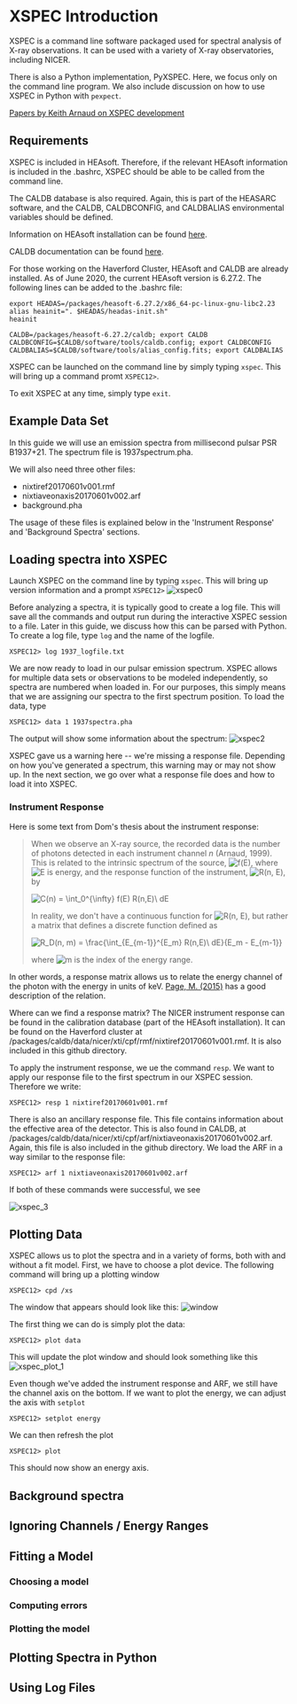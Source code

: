 # XSPEC Introduction

XSPEC is a command line software packaged used for spectral analysis of X-ray observations. It can be used with a variety of X-ray observatories, including NICER.

There is also a Python implementation, PyXSPEC. Here, we focus only on the command line program. We also include discussion on how to use XSPEC in Python with `pexpect`.

[Papers by Keith Arnaud on XSPEC development](https://ui.adsabs.harvard.edu/search/filter_author_facet_hier_fq_author=AND&filter_author_facet_hier_fq_author=author_facet_hier%3A%220%2FArnaud%2C%20K%22&fq=%7B!type%3Daqp%20v%3D%24fq_author%7D&fq_author=(author_facet_hier%3A%220%2FArnaud%2C%20K%22)&q=title%3A%22XSPEC%22&sort=date%20desc%2C%20bibcode%20desc&p_=0)

## Requirements
XSPEC is included in HEAsoft. Therefore, if the relevant HEAsoft information is included in the .bashrc, XSPEC should be able to be called from the command line. 

The CALDB database is also required. Again, this is part of the HEASARC software, and the CALDB, CALDBCONFIG, and CALDBALIAS environmental variables should be defined. 

Information on HEAsoft installation can be found [here](https://heasarc.gsfc.nasa.gov/lheasoft/install.html).

CALDB documentation can be found [here](https://heasarc.gsfc.nasa.gov/docs/heasarc/caldb/caldb_doc.html). 

For those working on the Haverford Cluster, HEAsoft and CALDB are already installed. As of June 2020, the current HEAsoft version is 6.27.2. The following lines can be added to the .bashrc file:

```
export HEADAS=/packages/heasoft-6.27.2/x86_64-pc-linux-gnu-libc2.23
alias heainit=". $HEADAS/headas-init.sh"
heainit

CALDB=/packages/heasoft-6.27.2/caldb; export CALDB
CALDBCONFIG=$CALDB/software/tools/caldb.config; export CALDBCONFIG
CALDBALIAS=$CALDB/software/tools/alias_config.fits; export CALDBALIAS
```

XSPEC can be launched on the command line by simply typing `xspec`. This will bring up a command promt `XSPEC12>`. 

To exit XSPEC at any time, simply type `exit`.

## Example Data Set

In this guide we will use an emission spectra from millisecond pulsar PSR B1937+21. The spectrum file is 1937spectrum.pha. 

We will also need three other files:
* nixtiref20170601v001.rmf
* nixtiaveonaxis20170601v002.arf
* background.pha

The usage of these files is explained below in the 'Instrument Response' and 'Background Spectra' sections. 

## Loading spectra into XSPEC

Launch XSPEC on the command line by typing `xspec`. This will bring up version information and a prompt `XSPEC12>`
![xspec0](assets/xspec_0.png)

Before analyzing a spectra, it is typically good to create a log file. This will save all the commands and output run during the interactive XSPEC session to a file. Later in this guide, we discuss how this can be parsed with Python. To create a log file, type `log` and the name of the logfile.
```
XSPEC12> log 1937_logfile.txt
```
We are now ready to load in our pulsar emission spectrum. XSPEC allows for multiple data sets or observations to be modeled independently, so spectra are numbered when loaded in. For our purposes, this simply means that we are assigning our spectra to the first spectrum position. To load the data, type
```
XSPEC12> data 1 1937spectra.pha
```
The output will show some information about the spectrum:
![xspec2](assets/xspec_2.png)

XSPEC gave us a warning here -- we're missing a response file. Depending on how you've generated a spectrum, this warning may or may not show up. In the next section, we go over what a response file does and how to load it into XSPEC. 

### Instrument Response

Here is some text from Dom's thesis about the instrument response:

> When we observe an X-ray source, the recorded data is the number of photons detected in each instrument channel $n$ (Arnaud, 1999). This is related to the intrinsic spectrum of the source, ![f(E)](https://render.githubusercontent.com/render/math?math=f(E)), where ![E](https://render.githubusercontent.com/render/math?math=E) is energy, and the response function of the instrument, ![R(n, E)](https://render.githubusercontent.com/render/math?math=R(n%2C%20E)), by
> 
> ![C(n) = \int_0^{\infty} f(E) R(n,E)\ dE](https://render.githubusercontent.com/render/math?math=C(n)%20%3D%20%5Cint_0%5E%7B%5Cinfty%7D%20f(E)%20R(n%2CE)%5C%20dE)
> 
> In reality, we don't have a continuous function for ![R(n, E)](https://render.githubusercontent.com/render/math?math=R(n%2C%20E)), but rather a matrix that defines a discrete function defined as
> 
> ![R_D(n, m) = \frac{\int_{E_{m-1}}^{E_m} R(n,E)\ dE}{E_m - E_{m-1}}](https://render.githubusercontent.com/render/math?math=R_D(n%2C%20m)%20%3D%20%5Cfrac%7B%5Cint_%7BE_%7Bm-1%7D%7D%5E%7BE_m%7D%20R(n%2CE)%5C%20dE%7D%7BE_m%20-%20E_%7Bm-1%7D%7D)
> 
> where ![m](https://render.githubusercontent.com/render/math?math=m) is the index of the energy range. 

In other words, a response matrix allows us to relate the energy channel of the photon with the energy in units of keV. [Page, M. (2015)](https://arxiv.org/abs/1506.07015) has a good description of the relation. 

Where can we find a response matrix? The NICER instrument response can be found in the calibration database (part of the HEAsoft installation). It can be found on the Haverford cluster at /packages/caldb/data/nicer/xti/cpf/rmf/nixtiref20170601v001.rmf. It is also included in this github directory. 

To apply the instrument response, we ue the command `resp`. We want to apply our response file to the first spectrum in our XSPEC session. Therefore we write:
``` 
XSPEC12> resp 1 nixtiref20170601v001.rmf
```
There is also an ancillary response file. This file contains information about the effective area of the detector. This is also found in CALDB, at /packages/caldb/data/nicer/xti/cpf/arf/nixtiaveonaxis20170601v002.arf. Again, this file is also included in the github directory. We load the ARF in a way similar to the response file:
 ```
 XSPEC12> arf 1 nixtiaveonaxis20170601v002.arf
 ```
 If both of these commands were successful, we see
 
 ![xspec_3](assets/xspec_3.png)
 

## Plotting Data

XSPEC allows us to plot the spectra and in a variety of forms, both with and without a fit model. First, we have to choose a plot device. The following command will bring up a plotting window

```
XSPEC12> cpd /xs
```
The window that appears should look like this:
![window](assets/xspec_plot_0.png)

The first thing we can do is simply plot the data:
```
XSPEC12> plot data
```
This will update the plot window and should look something like this
![xspec_plot_1](assets/xspec_plot_1.png)

Even though we've added the instrument response and ARF, we still have the channel axis on the bottom. If we want to plot the energy, we can adjust the axis with `setplot`
```
XSPEC12> setplot energy
```
We can then refresh the plot
```
XSPEC12> plot
```
This should now show an energy axis. 
## Background spectra

## Ignoring Channels / Energy Ranges

## Fitting a Model

### Choosing a model

### Computing errors

### Plotting the model

## Plotting Spectra in Python

## Using Log Files
